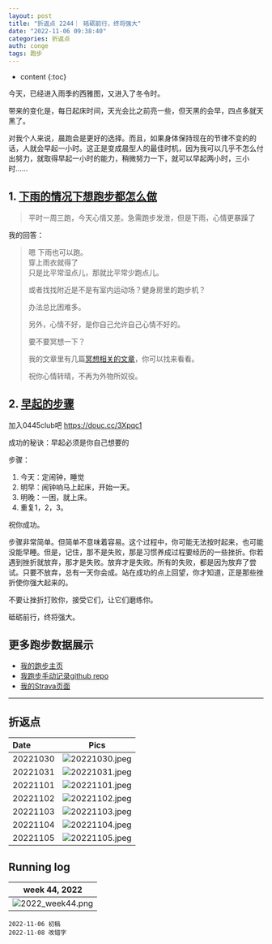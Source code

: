 ```yaml
---
layout: post
title: "折返点 2244｜ 砥砺前行，终将强大"
date: "2022-11-06 09:38:40"
categories: 折返点
auth: conge
tags: 跑步 
---
```

* content
{:toc}

今天，已经进入雨季的西雅图，又进入了冬令时。

带来的变化是，每日起床时间，天光会比之前亮一些，但天黑的会早，四点多就天黑了。

对我个人来说，晨跑会是更好的选择。而且，如果身体保持现在的节律不变的的话，人就会早起一小时。这正是变成晨型人的最佳时机，因为我可以几乎不怎么付出努力，就取得早起一小时的能力，稍微努力一下，就可以早起两小时，三小时……




## 1. [下雨的情况下想跑步都怎么做](https://douc.cc/22Pqgv)

> 平时一周三跑，今天心情又差。急需跑步发泄，但是下雨，心情更暴躁了

我的回答：

> 嗯 下雨也可以跑。  
> 穿上雨衣就得了  
> 只是比平常湿点儿，那就比平常少跑点儿。  
> 
> 或者找找附近是不是有室内运动场？健身房里的跑步机？
> 
> 办法总比困难多。
> 
> 另外，心情不好，是你自己允许自己心情不好的。
> 
> 要不要冥想一下？
> 
> 我的文章里有几篇[冥想相关的文章](/tag/#%E5%86%A5%E6%83%B3)，你可以找来看看。
> 
> 祝你心情转晴，不再为外物所奴役。


## 2. [早起的步骤](https://douc.cc/3oIAHu)

加入0445club吧 https://douc.cc/3Xpqc1

成功的秘诀：早起必须是你自己想要的

步骤：

1. 今天：定闹钟，睡觉
2. 明早：闹钟响马上起床，开始一天。
3. 明晚：一困，就上床。
4. 重复1，2，3。

祝你成功。

步骤非常简单。但简单不意味着容易。这个过程中，你可能无法按时起来，也可能没能早睡。但是，记住，那不是失败，那是习惯养成过程要经历的一些挫折。你若遇到挫折就放弃，那才是失败。放弃才是失败。所有的失败，都是因为放弃了尝试。只要不放弃，总有一天你会成。站在成功的点上回望，你才知道，正是那些挫折使你强大起来的。

不要让挫折打败你，接受它们，让它们磨练你。

砥砺前行，终将强大。

## 更多跑步数据展示

* [我的跑步主页](https://conge.github.io/running_page/)
* [我跑步手动记录github repo](https://github.com/conge/RunningStreak)
* [我的Strava页面](https://www.strava.com/athletes/57680242)

---


## 折返点

| Date     |                                Pics                                |
| :------- | :----------------------------------------------------------------: |
| 20221030 |![20221030.jpeg](https://s2.loli.net/2022/11/07/o32kTISgF6AHNJD.jpg)  |
| 20221031 |![20221031.jpeg](https://s2.loli.net/2022/11/07/6XntETypWOifHaJ.jpg)  |
| 20221101 |![20221101.jpeg](https://s2.loli.net/2022/11/07/A45vP9pXNfjQD6b.jpg)  |
| 20221102 |![20221102.jpeg](https://s2.loli.net/2022/11/07/W7HDz41L8eCcBRh.jpg)  |
| 20221103 |![20221103.jpeg](https://s2.loli.net/2022/11/07/r1GOk9txo58Dvzu.jpg)  |
| 20221104 |![20221104.jpeg](https://s2.loli.net/2022/11/07/GiWjHBwIqf1Q7Cs.jpg)  |
| 20221105 |![20221105.jpeg](https://s2.loli.net/2022/11/07/urlPU3Oj8aMoiq7.jpg)  |

## Running log

|                            week 44, 2022                            |
| :------------------------------------------------------------------: |
|![2022_week44.png](https://s2.loli.net/2022/11/07/tDqglGWf2YrVush.png) |


```
2022-11-06 初稿
2022-11-08 改错字
```
